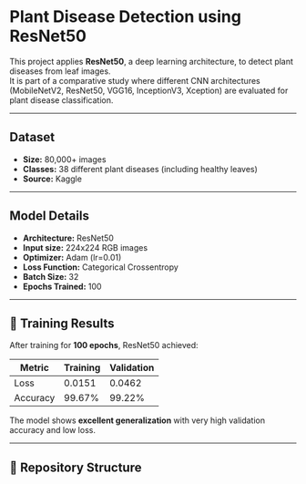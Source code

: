 #  Plant Disease Detection using ResNet50

This project applies **ResNet50**, a deep learning architecture, to detect plant diseases from leaf images.  
It is part of a comparative study where different CNN architectures (MobileNetV2, ResNet50, VGG16, InceptionV3, Xception) are evaluated for plant disease classification.

---

##  Dataset
- **Size:** 80,000+ images  
- **Classes:** 38 different plant diseases (including healthy leaves)  
- **Source:** Kaggle  

---

##  Model Details
- **Architecture:** ResNet50  
- **Input size:** 224x224 RGB images  
- **Optimizer:** Adam (lr=0.01)  
- **Loss Function:** Categorical Crossentropy  
- **Batch Size:** 32  
- **Epochs Trained:** 100  

---

## 🚀 Training Results
After training for **100 epochs**, ResNet50 achieved:

| Metric        | Training | Validation |
|---------------|----------|------------|
| Loss          | 0.0151   | 0.0462     |
| Accuracy      | 99.67%   | 99.22%     |

 The model shows **excellent generalization** with very high validation accuracy and low loss.

---

## 📂 Repository Structure
